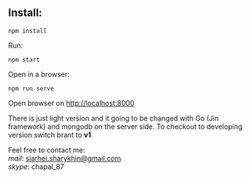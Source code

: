 Install:
-------

```
npm install
```

Run:

```
npm start
```

Open in a browser:

```
npm run serve
```

Open browser on [http://localhost:8000](http://localhost:8000)

There is just light version and it going to be changed with Go (Jin framework) and mongodb on the server side. To checkout to developing version switch brant to **v1**

Feel free to contact me:  
*mail*: siarhei.sharykhin@gmail.com  
*skype*: chapal_87
